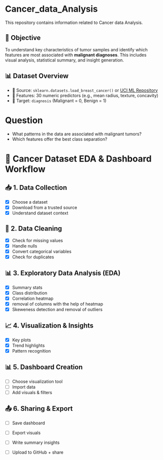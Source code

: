 # Cancer_data_Analysis
This repository contains information related to Cancer data Analysis. 
## 📌 Objective

To understand key characteristics of tumor samples and identify which features are most associated with **malignant diagnoses**. This includes visual analysis, statistical summary, and insight generation.

## 📊 Dataset Overview

- 📁 Source: `sklearn.datasets.load_breast_cancer()` or [UCI ML Repository](https://archive.ics.uci.edu/ml/datasets/Breast+Cancer+Wisconsin+(Diagnostic))
- 🔢 Features: 30 numeric predictors (e.g., mean radius, texture, concavity)
- 🎯 Target: `diagnosis` (Malignant = 0, Benign = 1)

# Question
- What patterns in the data are associated with malignant tumors?
- Which features offer the best class separation?

# 🧪 Cancer Dataset EDA & Dashboard Workflow

## 📥 1. Data Collection
- [x] Choose a dataset
- [x] Download from a trusted source
- [x] Understand dataset context

## 🧹 2. Data Cleaning
- [x] Check for missing values
- [x] Handle nulls
- [x] Convert categorical variables
- [x] Check for duplicates

## 📊 3. Exploratory Data Analysis (EDA)
- [x] Summary stats
- [x] Class distribution
- [x] Correlation heatmap
- [x] removal of columns with the help of heatmap
- [x] Skeweness detection and removal of outliers

## 📈 4. Visualization & Insights
- [x] Key plots
- [x] Trend highlights
- [x] Pattern recognition

## 📊 5. Dashboard Creation
- [ ] Choose visualization tool
- [ ] Import data
- [ ] Add visuals & filters

## 📤 6. Sharing & Export
- [ ] Save dashboard
- [ ] Export visuals
- [ ] Write summary insights
- [ ] Upload to GitHub + share

